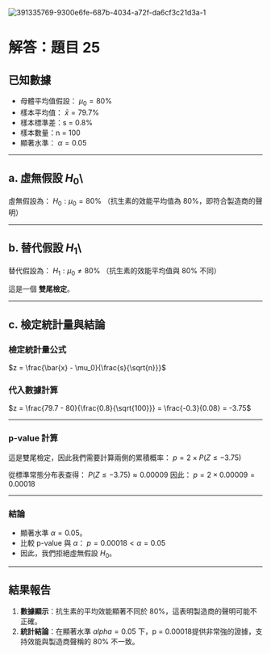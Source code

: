 ![391335769-9300e6fe-687b-4034-a72f-da6cf3c21d3a-1](https://github.com/user-attachments/assets/a43edde3-d09a-46e9-a0f8-a0b15665d792)

# 解答：題目 25

## 已知數據
- 母體平均值假設： $\mu_0 = 80\%$
- 樣本平均值： $\bar{x} = 79.7\%$ 
- 樣本標準差：s = 0.8%
- 樣本數量：n = 100 
- 顯著水準： $\alpha = 0.05$

---

## a. 虛無假設  $H_0$\
虛無假設為：
$H_0: \mu_0 = 80\%$
（抗生素的效能平均值為 80%，即符合製造商的聲明）

---

## b. 替代假設 $H_1$\
替代假設為：
$H_1: \mu_0 \neq 80\%$
（抗生素的效能平均值與 80% 不同）

這是一個 **雙尾檢定**。

---

## c. 檢定統計量與結論

### 檢定統計量公式
$z = \frac{\bar{x} - \mu_0}{\frac{s}{\sqrt{n}}}$

### 代入數據計算
$z = \frac{79.7 - 80}{\frac{0.8}{\sqrt{100}}} = \frac{-0.3}{0.08} = -3.75$

---

### p-value 計算
這是雙尾檢定，因此我們需要計算兩側的累積概率：
$p = 2 \times P(Z \leq -3.75)$

從標準常態分布表查得：
$P(Z \leq -3.75) \approx 0.00009$
因此：
$p = 2 \times 0.00009 = 0.00018$

---

### 結論
- 顯著水準 $\alpha = 0.05$。
- 比較 p-value 與 $\alpha$：
  $p = 0.00018 < \alpha = 0.05$
- 因此，我們拒絕虛無假設 $H_0$。

---

## 結果報告
1. **數據顯示**：抗生素的平均效能顯著不同於 80%，這表明製造商的聲明可能不正確。
2. **統計結論**：在顯著水準 $alpha = 0.05$ 下，p = 0.00018提供非常強的證據，支持效能與製造商聲稱的 80% 不一致。
